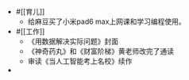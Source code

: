 - #[[育儿]]
    - 给麻豆买了小米pad6 max上网课和学习编程使用。
- #[[工作]]
    - 《用数据解决实际问题》封面
    - 《神奇药丸》和《财富阶梯》黄老师改完了通读
    - 审读《当人工智能考上名校》续作
- 
